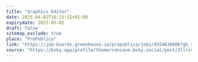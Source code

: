 ```yaml
---
title: "Graphics Editor"
date: 2025-04-02T16:15:52+01:00
expirydate: 2025-05-02
draft: false
sitemap_exclude: true
place: "ProPublica"
link: "https://job-boards.greenhouse.io/propublica/jobs/4554636006?gh_src=9678f9a06us"
source: "https://bsky.app/profile/themorrancave.bsky.social/post/3llrsvgsbnk25"
---
```

